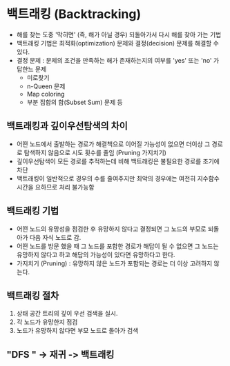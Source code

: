 # 백트래킹 (Backtracking)
- 해를 찾는 도중 '막히면' (즉, 해가 아닐 경우) 되돌아가서 다시 해를 찾아 가는 기법
- 백트래킹 기법은 최적화(optimization) 문제와 결정(decision) 문제를 해결할 수 있다.
- 결정 문제 : 문제의 조건을 만족하는 해가 존재하는지의 여부를 'yes' 또는 'no' 가 답한느 문제
    - 미로찾기
    - n-Queen 문제
    - Map coloring
    - 부분 집합의 합(Subset Sum) 문제 등
    

## 백트래킹과 깊이우선탐색의 차이
- 어떤 노드에서 출발하는 경로가 해결책으로 이어질 가능성이 없으면 더이상 그 경로로 탐색하지 않음으로 시도 횟수를 줄임 (Pruning 가지치기)
- 깊이우선탐색이 모든 경로를 추적하는데 비해 백트래킹은 불필요한 경로를 조기에 차단
- 백트래킹이 일반적으로 경우의 수를 줄여주지만 최악의 경우에는 여전히 지수함수 시간을 요하므로 처리 불가능함

## 백트래킹 기법
- 어떤 노드의 유망성을 점검한 후 유망하지 않다고 결정되면 그 노드의 부모로 되돌아가 다음 자식 노드로 감.
- 어떤 노드를 방문 했을 때 그 노드를 포함한 경로가 해답이 될 수 없으면 그 노드는 유망하지 않다고 하고 해답의 가능성이 있다면 유망하다고 한다.
- 가지치기 (Pruning) : 유망하지 않은 노드가 포함되는 경로는 더 이상 고려하지 않는다.

## 백트래킹 절차
1. 상태 공간 트리의 깊이 우선 검색을 실시.
2. 각 노드가 유망한지 점검
3. 노드가 유망하지 않다면 부모 노드로 돌아가 검색 

## "DFS " -> 재귀 -> 백트래킹
